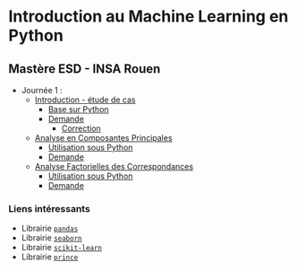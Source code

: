 # Introduction au Machine Learning en Python

## Mastère ESD - INSA Rouen

<!--
https://www.insa-rouen.fr/formation/mastere-specialiser/expert-en-sciences-des-donnees
-> Ingénierie des données
Contenu
1) Introduction à l’ingénierie des données : notion de chaine de traitements
2) Analyse exploratoire de données
    - Analyse en Composantes Principales (ACP)
    - Analyse factorielle des correspondances (AFC)
    - Méthode non-linéaire de projection des données
3) Méthodes de regroupement des données (Clustering)
    - Classification hiérarchique ascendante
    - K moyennes
    - Modèles de mélange
Ces méthodes couvriront les problématiques de description statistique des données, de projection et visualisation des données et de regroupement des données en catégories homogènes.

    - Jour 1 : Intro (ML, Apprentissage non-supervisé, étude de cas...) - ACP
    - Jour 2 : Classif (k-means, CAH) - Autres méthodes de classif (SOM ?, DBSCAN, BIRCH ? autre ?) + **Evaluation des résultats**
    - Jour 3 : Autres méthodes (MDS, NMF, ?) - TP noté ?
-->

- Journée 1 : 
    - [Introduction - étude de cas](intro.slides.html) 
        - [Base sur Python](base-python.html) 
        - [Demande](base-demande.html)
            - [Correction](base-correction.html)
    - [Analyse en Composantes Principales](acp-cours.html)
        - [Utilisation sous Python](acp-python.slides.html) 
        - [Demande](acp-demande.html)
    - [Analyse Factorielles des Correspondances](afc-cours.html)
        - [Utilisation sous Python](afc-python.slides.html) 
        - [Demande](afc-demande.html)

<!--
- Séance 2 : 
    - [Clustering avec CAH et *k*-means](classif-cours.html) 
        - [CAH sous Python](cah-python.slides.html) 
        - [*k*-means sous Python](kmeans-python.slides.html) 
        - [Demande](classif-demande.html)
    - Tout ensemble
- Séance 3 :
    - Autres méthodes
        - [MDS]() ?
        - [DBSCAN](dbscan-python.slides.html) (voire BIRCH ou autres)
        - [SOM]() ?
    - [Sujet TP noté]()
        - [Aide pour l'importation](tp-note-import.html)
-->

### Liens intéressants 

- Librairie [`pandas`](https://pandas.pydata.org/)
- Librairie [`seaborn`](https://seaborn.pydata.org/)
- Librairie [`scikit-learn`](https://scikit-learn.org/) 
- Librairie [`prince`](https://github.com/MaxHalford/prince)

<!--
old
        - **AFC** : [Cours](afc-cours.html) - [Utilisation sous Python](afc-python.slides.html) - [Demande](afc-demande.html)
        - **ACM** : [Cours](acm-cours.html) - [Utilisation sous Python](acm-python.slides.html)
- [Etude de cas](etude-de-cas-pendigits.slides.html)
-->

<!--
Pour création slide jupyter : cf https://medium.com/@mjspeck/presenting-code-using-jupyter-notebook-slides-a8a3c3b59d67
jupyter nbconvert fichier.ipynb --to slides --post serve
-->
